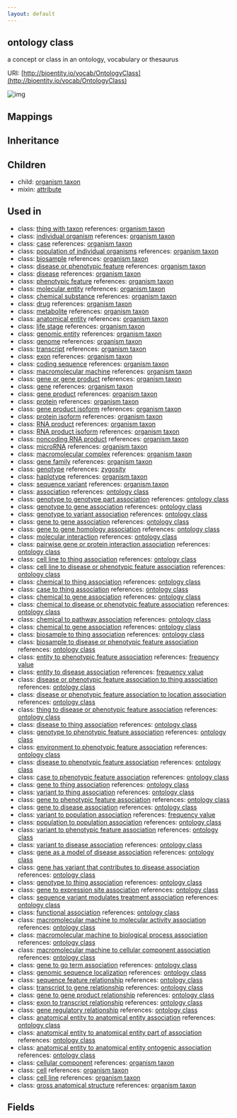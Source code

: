 ```yaml
---
layout: default
---
```


## ontology class


a concept or class in an ontology, vocabulary or thesaurus

URI: [http://bioentity.io/vocab/OntologyClass](http://bioentity.io/vocab/OntologyClass)


![img](http://yuml.me/diagram/nofunky/class/)
## Mappings


## Inheritance


## Children

 *  child: [organism taxon](OrganismTaxon.html)
 *  mixin: [attribute](Attribute.html)

## Used in

 *  class: [thing with taxon](ThingWithTaxon.html) references: [organism taxon](OrganismTaxon.html)
 *  class: [individual organism](IndividualOrganism.html) references: [organism taxon](OrganismTaxon.html)
 *  class: [case](Case.html) references: [organism taxon](OrganismTaxon.html)
 *  class: [population of individual organisms](PopulationOfIndividualOrganisms.html) references: [organism taxon](OrganismTaxon.html)
 *  class: [biosample](Biosample.html) references: [organism taxon](OrganismTaxon.html)
 *  class: [disease or phenotypic feature](DiseaseOrPhenotypicFeature.html) references: [organism taxon](OrganismTaxon.html)
 *  class: [disease](Disease.html) references: [organism taxon](OrganismTaxon.html)
 *  class: [phenotypic feature](PhenotypicFeature.html) references: [organism taxon](OrganismTaxon.html)
 *  class: [molecular entity](MolecularEntity.html) references: [organism taxon](OrganismTaxon.html)
 *  class: [chemical substance](ChemicalSubstance.html) references: [organism taxon](OrganismTaxon.html)
 *  class: [drug](Drug.html) references: [organism taxon](OrganismTaxon.html)
 *  class: [metabolite](Metabolite.html) references: [organism taxon](OrganismTaxon.html)
 *  class: [anatomical entity](AnatomicalEntity.html) references: [organism taxon](OrganismTaxon.html)
 *  class: [life stage](LifeStage.html) references: [organism taxon](OrganismTaxon.html)
 *  class: [genomic entity](GenomicEntity.html) references: [organism taxon](OrganismTaxon.html)
 *  class: [genome](Genome.html) references: [organism taxon](OrganismTaxon.html)
 *  class: [transcript](Transcript.html) references: [organism taxon](OrganismTaxon.html)
 *  class: [exon](Exon.html) references: [organism taxon](OrganismTaxon.html)
 *  class: [coding sequence](CodingSequence.html) references: [organism taxon](OrganismTaxon.html)
 *  class: [macromolecular machine](MacromolecularMachine.html) references: [organism taxon](OrganismTaxon.html)
 *  class: [gene or gene product](GeneOrGeneProduct.html) references: [organism taxon](OrganismTaxon.html)
 *  class: [gene](Gene.html) references: [organism taxon](OrganismTaxon.html)
 *  class: [gene product](GeneProduct.html) references: [organism taxon](OrganismTaxon.html)
 *  class: [protein](Protein.html) references: [organism taxon](OrganismTaxon.html)
 *  class: [gene product isoform](GeneProductIsoform.html) references: [organism taxon](OrganismTaxon.html)
 *  class: [protein isoform](ProteinIsoform.html) references: [organism taxon](OrganismTaxon.html)
 *  class: [RNA product](RnaProduct.html) references: [organism taxon](OrganismTaxon.html)
 *  class: [RNA product isoform](RnaProductIsoform.html) references: [organism taxon](OrganismTaxon.html)
 *  class: [noncoding RNA product](NoncodingRnaProduct.html) references: [organism taxon](OrganismTaxon.html)
 *  class: [microRNA](Microrna.html) references: [organism taxon](OrganismTaxon.html)
 *  class: [macromolecular complex](MacromolecularComplex.html) references: [organism taxon](OrganismTaxon.html)
 *  class: [gene family](GeneFamily.html) references: [organism taxon](OrganismTaxon.html)
 *  class: [genotype](Genotype.html) references: [zygosity](Zygosity.html)
 *  class: [haplotype](Haplotype.html) references: [organism taxon](OrganismTaxon.html)
 *  class: [sequence variant](SequenceVariant.html) references: [organism taxon](OrganismTaxon.html)
 *  class: [association](Association.html) references: [ontology class](OntologyClass.html)
 *  class: [genotype to genotype part association](GenotypeToGenotypePartAssociation.html) references: [ontology class](OntologyClass.html)
 *  class: [genotype to gene association](GenotypeToGeneAssociation.html) references: [ontology class](OntologyClass.html)
 *  class: [genotype to variant association](GenotypeToVariantAssociation.html) references: [ontology class](OntologyClass.html)
 *  class: [gene to gene association](GeneToGeneAssociation.html) references: [ontology class](OntologyClass.html)
 *  class: [gene to gene homology association](GeneToGeneHomologyAssociation.html) references: [ontology class](OntologyClass.html)
 *  class: [molecular interaction](MolecularInteraction.html) references: [ontology class](OntologyClass.html)
 *  class: [pairwise gene or protein interaction association](PairwiseGeneOrProteinInteractionAssociation.html) references: [ontology class](OntologyClass.html)
 *  class: [cell line to thing association](CellLineToThingAssociation.html) references: [ontology class](OntologyClass.html)
 *  class: [cell line to disease or phenotypic feature association](CellLineToDiseaseOrPhenotypicFeatureAssociation.html) references: [ontology class](OntologyClass.html)
 *  class: [chemical to thing association](ChemicalToThingAssociation.html) references: [ontology class](OntologyClass.html)
 *  class: [case to thing association](CaseToThingAssociation.html) references: [ontology class](OntologyClass.html)
 *  class: [chemical to gene association](ChemicalToGeneAssociation.html) references: [ontology class](OntologyClass.html)
 *  class: [chemical to disease or phenotypic feature association](ChemicalToDiseaseOrPhenotypicFeatureAssociation.html) references: [ontology class](OntologyClass.html)
 *  class: [chemical to pathway association](ChemicalToPathwayAssociation.html) references: [ontology class](OntologyClass.html)
 *  class: [chemical to gene association](ChemicalToGeneAssociation.html) references: [ontology class](OntologyClass.html)
 *  class: [biosample to thing association](BiosampleToThingAssociation.html) references: [ontology class](OntologyClass.html)
 *  class: [biosample to disease or phenotypic feature association](BiosampleToDiseaseOrPhenotypicFeatureAssociation.html) references: [ontology class](OntologyClass.html)
 *  class: [entity to phenotypic feature association](EntityToPhenotypicFeatureAssociation.html) references: [frequency value](FrequencyValue.html)
 *  class: [entity to disease association](EntityToDiseaseAssociation.html) references: [frequency value](FrequencyValue.html)
 *  class: [disease or phenotypic feature association to thing association](DiseaseOrPhenotypicFeatureAssociationToThingAssociation.html) references: [ontology class](OntologyClass.html)
 *  class: [disease or phenotypic feature association to location association](DiseaseOrPhenotypicFeatureAssociationToLocationAssociation.html) references: [ontology class](OntologyClass.html)
 *  class: [thing to disease or phenotypic feature association](ThingToDiseaseOrPhenotypicFeatureAssociation.html) references: [ontology class](OntologyClass.html)
 *  class: [disease to thing association](DiseaseToThingAssociation.html) references: [ontology class](OntologyClass.html)
 *  class: [genotype to phenotypic feature association](GenotypeToPhenotypicFeatureAssociation.html) references: [ontology class](OntologyClass.html)
 *  class: [environment to phenotypic feature association](EnvironmentToPhenotypicFeatureAssociation.html) references: [ontology class](OntologyClass.html)
 *  class: [disease to phenotypic feature association](DiseaseToPhenotypicFeatureAssociation.html) references: [ontology class](OntologyClass.html)
 *  class: [case to phenotypic feature association](CaseToPhenotypicFeatureAssociation.html) references: [ontology class](OntologyClass.html)
 *  class: [gene to thing association](GeneToThingAssociation.html) references: [ontology class](OntologyClass.html)
 *  class: [variant to thing association](VariantToThingAssociation.html) references: [ontology class](OntologyClass.html)
 *  class: [gene to phenotypic feature association](GeneToPhenotypicFeatureAssociation.html) references: [ontology class](OntologyClass.html)
 *  class: [gene to disease association](GeneToDiseaseAssociation.html) references: [ontology class](OntologyClass.html)
 *  class: [variant to population association](VariantToPopulationAssociation.html) references: [frequency value](FrequencyValue.html)
 *  class: [population to population association](PopulationToPopulationAssociation.html) references: [ontology class](OntologyClass.html)
 *  class: [variant to phenotypic feature association](VariantToPhenotypicFeatureAssociation.html) references: [ontology class](OntologyClass.html)
 *  class: [variant to disease association](VariantToDiseaseAssociation.html) references: [ontology class](OntologyClass.html)
 *  class: [gene as a model of disease association](GeneAsAModelOfDiseaseAssociation.html) references: [ontology class](OntologyClass.html)
 *  class: [gene has variant that contributes to disease association](GeneHasVariantThatContributesToDiseaseAssociation.html) references: [ontology class](OntologyClass.html)
 *  class: [genotype to thing association](GenotypeToThingAssociation.html) references: [ontology class](OntologyClass.html)
 *  class: [gene to expression site association](GeneToExpressionSiteAssociation.html) references: [ontology class](OntologyClass.html)
 *  class: [sequence variant modulates treatment association](SequenceVariantModulatesTreatmentAssociation.html) references: [ontology class](OntologyClass.html)
 *  class: [functional association](FunctionalAssociation.html) references: [ontology class](OntologyClass.html)
 *  class: [macromolecular machine to molecular activity association](MacromolecularMachineToMolecularActivityAssociation.html) references: [ontology class](OntologyClass.html)
 *  class: [macromolecular machine to biological process association](MacromolecularMachineToBiologicalProcessAssociation.html) references: [ontology class](OntologyClass.html)
 *  class: [macromolecular machine to cellular component association](MacromolecularMachineToCellularComponentAssociation.html) references: [ontology class](OntologyClass.html)
 *  class: [gene to go term association](GeneToGoTermAssociation.html) references: [ontology class](OntologyClass.html)
 *  class: [genomic sequence localization](GenomicSequenceLocalization.html) references: [ontology class](OntologyClass.html)
 *  class: [sequence feature relationship](SequenceFeatureRelationship.html) references: [ontology class](OntologyClass.html)
 *  class: [transcript to gene relationship](TranscriptToGeneRelationship.html) references: [ontology class](OntologyClass.html)
 *  class: [gene to gene product relationship](GeneToGeneProductRelationship.html) references: [ontology class](OntologyClass.html)
 *  class: [exon to transcript relationship](ExonToTranscriptRelationship.html) references: [ontology class](OntologyClass.html)
 *  class: [gene regulatory relationship](GeneRegulatoryRelationship.html) references: [ontology class](OntologyClass.html)
 *  class: [anatomical entity to anatomical entity association](AnatomicalEntityToAnatomicalEntityAssociation.html) references: [ontology class](OntologyClass.html)
 *  class: [anatomical entity to anatomical entity part of association](AnatomicalEntityToAnatomicalEntityPartOfAssociation.html) references: [ontology class](OntologyClass.html)
 *  class: [anatomical entity to anatomical entity ontogenic association](AnatomicalEntityToAnatomicalEntityOntogenicAssociation.html) references: [ontology class](OntologyClass.html)
 *  class: [cellular component](CellularComponent.html) references: [organism taxon](OrganismTaxon.html)
 *  class: [cell](Cell.html) references: [organism taxon](OrganismTaxon.html)
 *  class: [cell line](CellLine.html) references: [organism taxon](OrganismTaxon.html)
 *  class: [gross anatomical structure](GrossAnatomicalStructure.html) references: [organism taxon](OrganismTaxon.html)

## Fields

